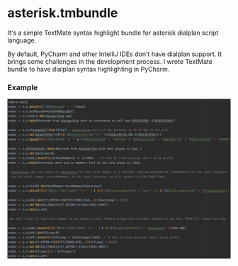 # asterisk.tmbundle
It's a simple TextMate syntax highlight bundle for asterisk dialplan script language. 


By default, PyCharm and other IntelliJ IDEs don't have dialplan support. 
It brings some challenges in the development process. I wrote TextMate bundle to have dialplan syntax highlighting in PyCharm.

### Example
![part from freepbx source code](docs/syntax_highlighting.png)

